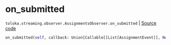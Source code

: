 # on_submitted
`toloka.streaming.observer.AssignmentsObserver.on_submitted` | [Source code](https://github.com/Toloka/toloka-kit/blob/v1.2.0.post1/src/streaming/observer.py#L397)

```python
on_submitted(self, callback: Union[Callable[[List[AssignmentEvent]], None], Callable[[List[AssignmentEvent]], Awaitable[None]]])
```

